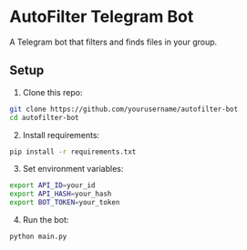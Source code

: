 # AutoFilter Telegram Bot

A Telegram bot that filters and finds files in your group.

## Setup

1. Clone this repo:
```bash
git clone https://github.com/yourusername/autofilter-bot
cd autofilter-bot
```

2. Install requirements:
```bash
pip install -r requirements.txt
```

3. Set environment variables:
```bash
export API_ID=your_id
export API_HASH=your_hash
export BOT_TOKEN=your_token
```

4. Run the bot:
```bash
python main.py
```
